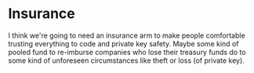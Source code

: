# Insurance

I think we're going to need an insurance arm to make people comfortable trusting everything to code and private key safety. Maybe some kind of pooled fund to re-imburse companies who lose their treasury funds do to some kind of unforeseen circumstances like theft or loss (of private key).
